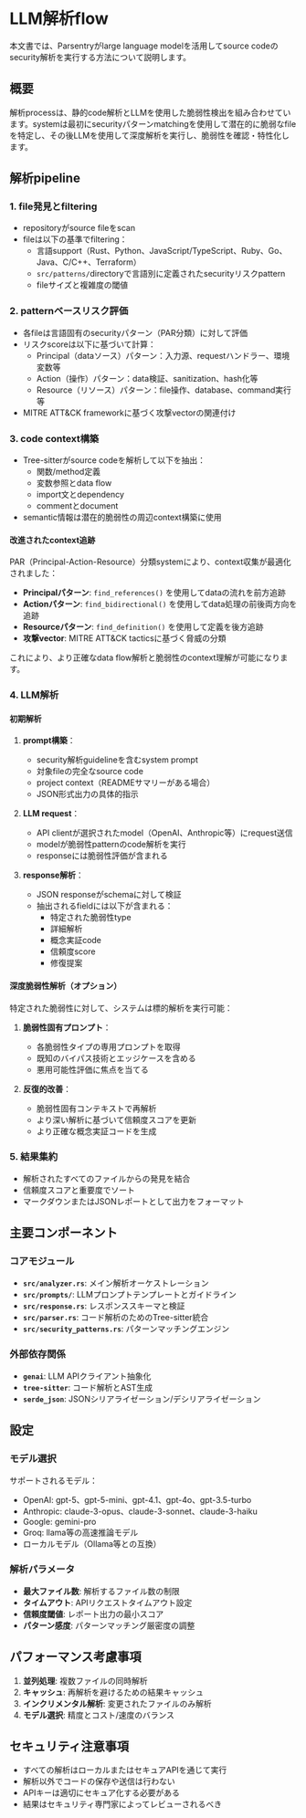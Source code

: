 # LLM解析flow

本文書では、Parsentryがlarge language modelを活用してsource codeのsecurity解析を実行する方法について説明します。

## 概要

解析processは、静的code解析とLLMを使用した脆弱性検出を組み合わせています。systemは最初にsecurityパターンmatchingを使用して潜在的に脆弱なfileを特定し、その後LLMを使用して深度解析を実行し、脆弱性を確認・特性化します。

## 解析pipeline

### 1. file発見とfiltering

- repositoryがsource fileをscan
- fileは以下の基準でfiltering：
  - 言語support（Rust、Python、JavaScript/TypeScript、Ruby、Go、Java、C/C++、Terraform）
  - `src/patterns/`directoryで言語別に定義されたsecurityリスクpattern
  - fileサイズと複雑度の閾値

### 2. patternベースリスク評価

- 各fileは言語固有のsecurityパターン（PAR分類）に対して評価
- リスクscoreは以下に基づいて計算：
  - Principal（dataソース）パターン：入力源、requestハンドラー、環境変数等
  - Action（操作）パターン：data検証、sanitization、hash化等
  - Resource（リソース）パターン：file操作、database、command実行等
- MITRE ATT&CK frameworkに基づく攻撃vectorの関連付け

### 3. code context構築

- Tree-sitterがsource codeを解析して以下を抽出：
  - 関数/method定義
  - 変数参照とdata flow
  - import文とdependency
  - commentとdocument
- semantic情報は潜在的脆弱性の周辺context構築に使用

#### 改進されたcontext追跡

PAR（Principal-Action-Resource）分類systemにより、context収集が最適化されました：

- **Principalパターン**: `find_references()` を使用してdataの流れを前方追跡
- **Actionパターン**: `find_bidirectional()` を使用してdata処理の前後両方向を追跡
- **Resourceパターン**: `find_definition()` を使用して定義を後方追跡  
- **攻撃vector**: MITRE ATT&CK tacticsに基づく脅威の分類

これにより、より正確なdata flow解析と脆弱性のcontext理解が可能になります。

### 4. LLM解析

#### 初期解析

1. **prompt構築**：
   - security解析guidelineを含むsystem prompt
   - 対象fileの完全なsource code
   - project context（READMEサマリーがある場合）
   - JSON形式出力の具体的指示

2. **LLM request**：
   - API clientが選択されたmodel（OpenAI、Anthropic等）にrequest送信
   - modelが脆弱性patternのcode解析を実行
   - responseには脆弱性評価が含まれる

3. **response解析**：
   - JSON responseがschemaに対して検証
   - 抽出されるfieldには以下が含まれる：
     - 特定された脆弱性type
     - 詳細解析
     - 概念実証code
     - 信頼度score
     - 修復提案

#### 深度脆弱性解析（オプション）

特定された脆弱性に対して、システムは標的解析を実行可能：

1. **脆弱性固有プロンプト**：
   - 各脆弱性タイプの専用プロンプトを取得
   - 既知のバイパス技術とエッジケースを含める
   - 悪用可能性評価に焦点を当てる

2. **反復的改善**：
   - 脆弱性固有コンテキストで再解析
   - より深い解析に基づいて信頼度スコアを更新
   - より正確な概念実証コードを生成

### 5. 結果集約

- 解析されたすべてのファイルからの発見を結合
- 信頼度スコアと重要度でソート
- マークダウンまたはJSONレポートとして出力をフォーマット

## 主要コンポーネント

### コアモジュール

- **`src/analyzer.rs`**: メイン解析オーケストレーション
- **`src/prompts/`**: LLMプロンプトテンプレートとガイドライン
- **`src/response.rs`**: レスポンススキーマと検証
- **`src/parser.rs`**: コード解析のためのTree-sitter統合
- **`src/security_patterns.rs`**: パターンマッチングエンジン

### 外部依存関係

- **`genai`**: LLM APIクライアント抽象化
- **`tree-sitter`**: コード解析とAST生成
- **`serde_json`**: JSONシリアライゼーション/デシリアライゼーション

## 設定

### モデル選択

サポートされるモデル：
- OpenAI: gpt-5、gpt-5-mini、gpt-4.1、gpt-4o、gpt-3.5-turbo
- Anthropic: claude-3-opus、claude-3-sonnet、claude-3-haiku
- Google: gemini-pro
- Groq: llama等の高速推論モデル
- ローカルモデル（Ollama等との互換）

### 解析パラメータ

- **最大ファイル数**: 解析するファイル数の制限
- **タイムアウト**: APIリクエストタイムアウト設定
- **信頼度閾値**: レポート出力の最小スコア
- **パターン感度**: パターンマッチング厳密度の調整

## パフォーマンス考慮事項

1. **並列処理**: 複数ファイルの同時解析
2. **キャッシュ**: 再解析を避けるための結果キャッシュ
3. **インクリメンタル解析**: 変更されたファイルのみ解析
4. **モデル選択**: 精度とコスト/速度のバランス

## セキュリティ注意事項

- すべての解析はローカルまたはセキュアAPIを通じて実行
- 解析以外でコードの保存や送信は行わない
- APIキーは適切にセキュア化する必要がある
- 結果はセキュリティ専門家によってレビューされるべき
